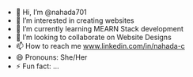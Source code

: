 - 👋 Hi, I’m @nahada701
- 👀 I’m interested in creating websites
- 🌱 I’m currently learning MEARN Stack development
- 💞️ I’m looking to collaborate on Website Designs
- 📫 How to reach me  www.linkedin.com/in/nahada-c
- 😄 Pronouns: She/Her
- ⚡ Fun fact: ...

<!---
nahada701/nahada701 is a ✨ special ✨ repository because its `README.md` (this file) appears on your GitHub profile.
You can click the Preview link to take a look at your changes.
--->
